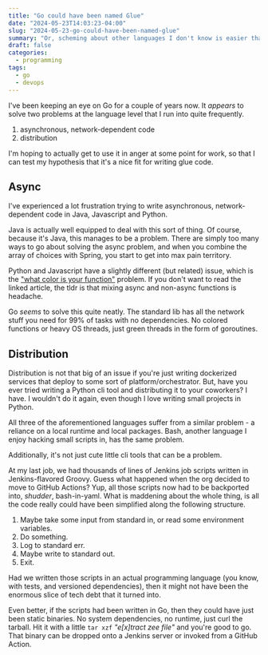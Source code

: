 ```yaml
---
title: "Go could have been named Glue"
date: "2024-05-23T14:03:23-04:00"
slug: "2024-05-23-go-could-have-been-named-glue"
summary: "Or, scheming about other languages I don't know is easier than dealing with problems in the ones I do."
draft: false
categories:
  - programming
tags:
  - go
  - devops
---
```


I've been keeping an eye on Go for a couple of years now. It _appears_ to solve two problems at the language level that I run into quite frequently.

1. asynchronous, network-dependent code
1. distribution

I'm hoping to actually get to use it in anger at some point for work, so that I can test my hypothesis that it's a nice fit for writing glue code.

## Async

I've experienced a lot frustration trying to write asynchronous, network-dependent code in Java, Javascript and Python.

Java is actually well equipped to deal with this sort of thing. Of course, because it's Java, this manages to be a problem. There are simply too many ways to go about solving the async problem, and when you combine the array of choices with Spring, you start to get into max pain territory.

Python and Javascript have a slightly different (but related) issue, which is the ["what color is your function"](https://journal.stuffwithstuff.com/2015/02/01/what-color-is-your-function/) problem. If you don't want to read the linked article, the tldr is that mixing async and non-async functions is headache.

Go _seems_ to solve this quite neatly. The standard lib has all the network stuff you need for 99% of tasks with no dependencies. No colored functions or heavy OS threads, just green threads in the form of goroutines.

## Distribution

Distribution is not that big of an issue if you're just writing dockerized services that deploy to some sort of platform/orchestrator. But, have you ever tried writing a Python cli tool and distributing it to your coworkers? I have. I wouldn't do it again, even though I love writing small projects in Python.

All three of the aforementioned languages suffer from a similar problem - a reliance on a local runtime and local packages. Bash, another language I enjoy hacking small scripts in, has the same problem.

Additionally, it's not just cute little cli tools that can be a problem.

At my last job, we had thousands of lines of Jenkins job scripts written in Jenkins-flavored Groovy. Guess what happened when the org decided to move to GitHub Actions? Yup, all those scripts now had to be backported into, _shudder_, bash-in-yaml. What is maddening about the whole thing, is all the code really could have been simplified along the following structure.

1. Maybe take some input from standard in, or read some environment variables.
1. Do something.
1. Log to standard err.
1. Maybe write to standard out.
1. Exit.

Had we written those scripts in an actual programming language (you know, with tests, and versioned dependencies), then it might not have been the enormous slice of tech debt that it turned into.

Even better, if the scripts had been written in Go, then they could have just been static binaries. No system dependencies, no runtime, just curl the tarball. Hit it with a little `tar xzf` _"e[x]tract zee file"_ and you're good to go. That binary can be dropped onto a Jenkins server or invoked from a GitHub Action.
